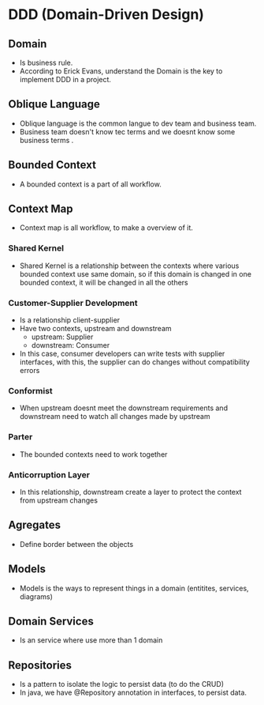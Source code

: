 # DDD (Domain-Driven Design)
## Domain
 - Is business rule.
 - According to Erick Evans, understand the Domain is the key to implement DDD in a project.
  
## Oblique Language
 - Oblique language is the common langue to dev team and business team.
 - Business team doesn't know tec terms and we doesnt know some business terms .

## Bounded Context
 - A bounded context is a part of all workflow.

## Context Map
 - Context map is all workflow, to make a overview of it.

### Shared Kernel
 - Shared Kernel is a relationship between the contexts where various bounded context use same domain, so if this domain is changed in one bounded context, it will be changed in all the others
  
### Customer-Supplier Development
 - Is a relationship client-supplier
 - Have two contexts, upstream and downstream
   - upstream: Supplier
   - downstream: Consumer
 - In this case, consumer developers can write tests with supplier interfaces, with this, the supplier can do changes without compatibility errors

### Conformist
 - When upstream doesnt meet the downstream requirements and downstream need to watch all changes made by upstream

### Parter
 - The bounded contexts need to work together

### Anticorruption Layer
 - In this relationship, downstream create a layer to protect the context from upstream changes

## Agregates
 - Define border between the objects

## Models
 - Models is the ways to represent things in a domain (entitites, services, diagrams)

## Domain Services
 - Is an service where use more than 1 domain

## Repositories
 - Is a pattern to isolate the logic to persist data (to do the CRUD)
 - In java, we have @Repository annotation in interfaces, to persist data.